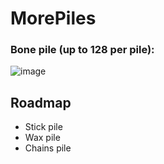 # MorePiles

### Bone pile (up to 128 per pile):

![image](https://user-images.githubusercontent.com/69315569/126160730-b61b720a-bf05-4809-b88b-b2368196e101.png)

## Roadmap
- Stick pile
- Wax pile
- Chains pile

